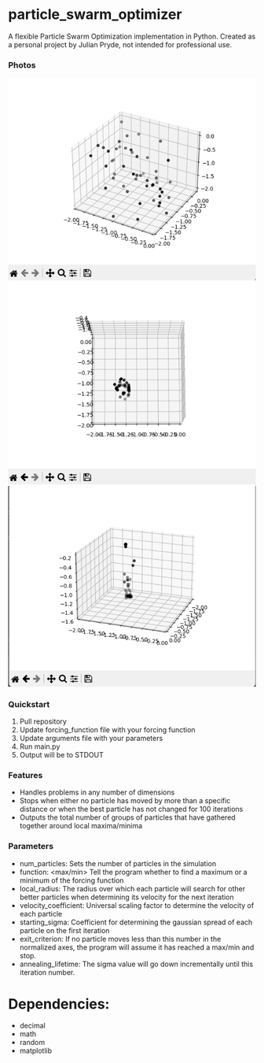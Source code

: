 # particle_swarm_optimizer

A flexible Particle Swarm Optimization implementation in Python.  Created as a personal project by Julian Pryde, not intended for professional use.

### Photos
![Before](https://raw.githubusercontent.com/EleoFalcon/particle_swarm_optimizer/master/Screenshot%202022-12-23%20140113.png)
![After View 1](https://raw.githubusercontent.com/EleoFalcon/particle_swarm_optimizer/master/Screenshot%202022-12-23%20140638.png)
![After View 2](https://raw.githubusercontent.com/EleoFalcon/particle_swarm_optimizer/master/Screenshot%202022-12-23%20140047.png)

### Quickstart
1. Pull repository
2. Update forcing_function file with your forcing function
3. Update arguments file with your parameters
4. Run main.py
5. Output will be to STDOUT

### Features
- Handles problems in any number of dimensions
- Stops when either no particle has moved by more than a specific distance or when the best particle has not changed for 100 iterations
- Outputs the total number of groups of particles that have gathered together around local maxima/minima
 
### Parameters
- num_particles: Sets the number of particles in the simulation
- function: <max/min> Tell the program whether to find a maximum or a minimum of the forcing function
- local_radius: The radius over which each particle will search for other better particles when determining its velocity for the next iteration
- velocity_coefficient: Universal scaling factor to determine the velocity of each particle
- starting_sigma: Coefficient for determining the gaussian spread of each particle on the first iteration
- exit_criterion: If no particle moves less than this number in the normalized axes, the program will assume it has reached a max/min and stop.
- annealing_lifetime: The sigma value will go down incrementally until this iteration number.

# Dependencies:
- decimal
- math
- random
- matplotlib
